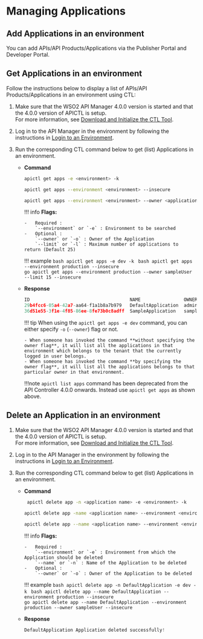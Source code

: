 # Managing Applications

## Add Applications in an environment

You can add APIs/API Products/Applications via the Publisher Portal and Developer Portal.

## Get Applications in an environment

Follow the instructions below to display a list of APIs/API Products/Applications in an environment using CTL:

1.  Make sure that the WSO2 API Manager 4.0.0 version is started and that the 4.0.0 version of APICTL is setup.   
     For more information, see [Download and Initialize the CTL Tool]({{base_path}}/install-and-setup/setup/api-controller/getting-started-with-wso2-api-controller/#download-and-initialize-the-ctl-tool).
2.  Log in to the API Manager in the environment by following the instructions in [Login to an Environment]({{base_path}}/install-and-setup/setup/api-controller/getting-started-with-wso2-api-controller/#login-to-an-environment).
3.  Run the corresponding CTL command below to get (list) Applications in an environment.

    -   **Command**
        ``` bash
        apictl get apps -e <environment> -k
        ```
        ``` bash
        apictl get apps --environment <environment> --insecure
        ```
        ``` bash
        apictl get apps --environment <environment> --owner <application owner> --insecure
        ```

        !!! info
            **Flags:**  
                    
            -   Required :  
                `--environment` or `-e` : Environment to be searched  
            -   Optional :  
                `--owner` or `-o` : Owner of the Application  
                `--limit` or `-l` : Maximum number of applications to return (Default 25)

        !!! example
            ```bash
            apictl get apps -e dev -k
            ```
            ```bash
            apictl get apps --environment production --insecure
            ```    
            ```go
            apictl get apps --environment production --owner sampleUser --limit 15 --insecure
            ```  

    -   **Response**

        ```go
        ID                                     NAME                OWNER       STATUS     GROUP ID
        29b4fcc6-05a4-42a7-aa64-f1a1b8a7b979   DefaultApplication  admin       APPROVED 
        36d51e55-3f1e-4f85-86ee-8fe73b0c8adff  SampleApplication   sampleUser  APPROVED   orgA
        ```

        !!! tip 
            When using the `apictl get apps -e dev` command, you can either specify `-o` (`--owner`) flag or not.

            - When someone has invoked the command **without specifying the owner flag**, it will list all the applications in that environment which belongs to the tenant that the currently logged in user belongs.
            - When someone has invoked the command **by specifying the owner flag**, it will list all the applications belongs to that particular owner in that environment.

        !!!note
            `apictl list apps` command has been deprecated from the API Controller 4.0.0 onwards. Instead use `apictl get apps` as shown above. 
        
## Delete an Application in an environment

1.  Make sure that the WSO2 API Manager 4.0.0 version is started and that the 4.0.0 version of APICTL is setup.   
     For more information, see [Download and Initialize the CTL Tool]({{base_path}}/install-and-setup/setup/api-controller/getting-started-with-wso2-api-controller/#download-and-initialize-the-ctl-tool).
2.  Log in to the API Manager in the environment by following the instructions in [Login to an Environment]({{base_path}}/install-and-setup/setup/api-controller/getting-started-with-wso2-api-controller/#login-to-an-environment).
3.  Run the corresponding CTL command below to get (list) Applications in an environment.

    -   **Command**
        ``` bash
         apictl delete app -n <application name> -e <environment> -k
        ```
        ``` bash
        apictl delete app -name <application name> --environment <environment> --insecure
        ```
        ``` bash
        apictl delete app --name <application name> --environment <environment> --owner <application owner> --insecure
        ```

        !!! info
            **Flags:**  
                
            -   Required :  
                `--environment` or `-e` : Environment from which the Application should be deleted  
                `--name` or `-n` : Name of the Application to be deleted   
            -   Optional :  
                `--owner` or `-o` : Owner of the Application to be deleted  

        !!! example
            ```bash
            apictl delete app -n DefaultApplication -e dev -k
            ```
            ```bash
            apictl delete app --name DefaultApplication --environment production --insecure
            ```    
            ```go
            apictl delete app --name DefaultApplication --environment production --owner sampleUser --insecure
            ```  

    -   **Response**

        ```go
        DefaultApplication Application deleted successfully!
        ``` 

